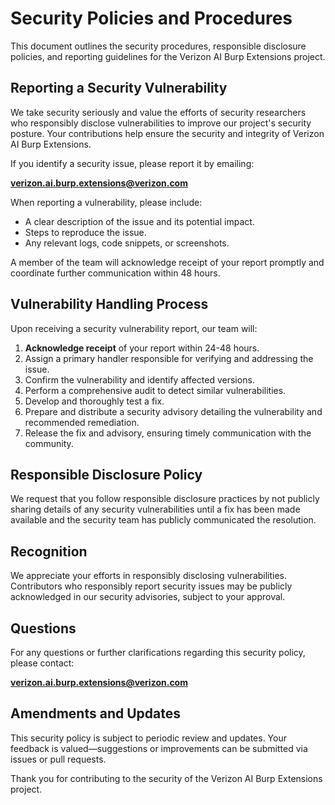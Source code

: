 # Security Policies and Procedures

This document outlines the security procedures, responsible disclosure policies, and reporting guidelines for the Verizon AI Burp Extensions project.

## Reporting a Security Vulnerability

We take security seriously and value the efforts of security researchers who responsibly disclose vulnerabilities to improve our project's security posture. Your contributions help ensure the security and integrity of Verizon AI Burp Extensions.

If you identify a security issue, please report it by emailing:

**[verizon.ai.burp.extensions@verizon.com](mailto:verizon.ai.burp.extensions@verizon.com)**

When reporting a vulnerability, please include:
- A clear description of the issue and its potential impact.
- Steps to reproduce the issue.
- Any relevant logs, code snippets, or screenshots.

A member of the team will acknowledge receipt of your report promptly and coordinate further communication within 48 hours.

## Vulnerability Handling Process

Upon receiving a security vulnerability report, our team will:

1. **Acknowledge receipt** of your report within 24-48 hours.
2. Assign a primary handler responsible for verifying and addressing the issue.
3. Confirm the vulnerability and identify affected versions.
4. Perform a comprehensive audit to detect similar vulnerabilities.
5. Develop and thoroughly test a fix.
6. Prepare and distribute a security advisory detailing the vulnerability and recommended remediation.
7. Release the fix and advisory, ensuring timely communication with the community.

## Responsible Disclosure Policy

We request that you follow responsible disclosure practices by not publicly sharing details of any security vulnerabilities until a fix has been made available and the security team has publicly communicated the resolution.

## Recognition

We appreciate your efforts in responsibly disclosing vulnerabilities. Contributors who responsibly report security issues may be publicly acknowledged in our security advisories, subject to your approval.

## Questions

For any questions or further clarifications regarding this security policy, please contact:

**[verizon.ai.burp.extensions@verizon.com](mailto:verizon.ai.burp.extensions@verizon.com)**

## Amendments and Updates

This security policy is subject to periodic review and updates. Your feedback is valued—suggestions or improvements can be submitted via issues or pull requests.

Thank you for contributing to the security of the Verizon AI Burp Extensions project.
